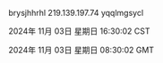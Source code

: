 brysjhhrhl 219.139.197.74 yqqlmgsycl

2024年 11月 03日 星期日 16:30:02 CST

2024年 11月 03日 星期日 08:30:02 GMT
